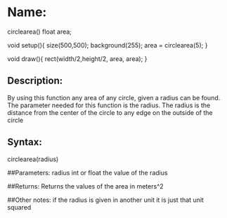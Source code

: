 # Name: 
circlearea()
float area;


void setup(){
size(500,500);
background(255);
area = circlearea(5);
}

void draw(){
rect(width/2,height/2, area, area);
}

## Description:
By using this function any area of any circle, given a radius can be found. The parameter needed for this function is the radius. The radius is the distance from the center of the circle to any edge on the outside of the circle

## Syntax:
circlearea(radius)

##Parameters: 
radius int or float the value of the radius 

##Returns:
Returns the values of the area in meters^2

##Other notes:
if the radius is given in another unit it is just that unit squared
